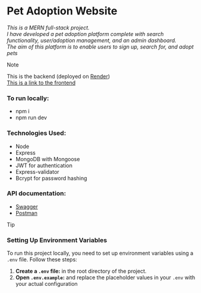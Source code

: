 # Pet Adoption Website

_This is a MERN full-stack project.\
 I have developed a pet adoption platform complete with search functionality, user/adoption management, and an admin dashboard.\
  The aim of this platform is to enable users to sign up, search for, and adopt pets_

> [!NOTE]
> This is the backend (deployed on [Render](https://pet-adoption-server-312p.onrender.com))\
> [This is a link to the frontend](https://github.com/marieslo/Pet-Adoption_client)

### To run locally: 
- npm i
- npm run dev

### Technologies Used:
- Node
- Express
- MongoDB with Mongoose
- JWT for authentication
- Express-validator
- Bcrypt for password hashing

### API documentation:
- [Swagger](https://app.swaggerhub.com/apis/MarieSlo/Pet-Adoption/1.0.1)
- [Postman](https://documenter.getpostman.com/view/31862928/2sA2xb6bBY)

> [!TIP]
> ### Setting Up Environment Variables
> To run this project locally, you need to set up environment variables using a `.env` file. Follow these steps:
> 1. **Create a `.env` file:** in the root directory of the project.
> 2. **Open `.env.example`:** and replace the placeholder values in your `.env` with your actual configuration
